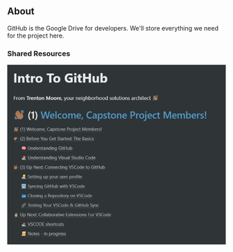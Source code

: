## About

GitHub is the Google Drive for developers. We'll store everything we need for the project here.


### Shared Resources

[![Walkthrough](assets/GitHub_Intro.png "GitHub Walkthrough")](https://www.notion.so/trentonimoore/Intro-To-GitHub-e972a223ac684ed2933d821c9dbc0f0f)


